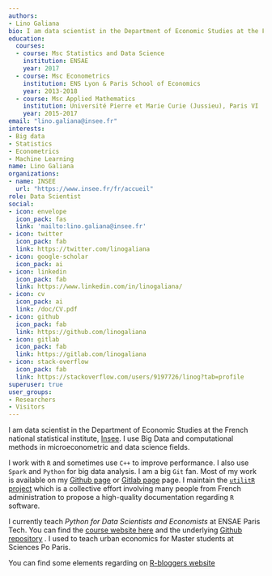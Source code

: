 ```yaml
---
authors:
- Lino Galiana
bio: I am data scientist in the Department of Economic Studies at the French national statistical institute, [Insee](https://www.insee.fr/fr/accueil). I study Big Data and computational methods related to microeconometric and data science fields. 
education:
  courses:
  - course: Msc Statistics and Data Science
    institution: ENSAE
    year: 2017
  - course: Msc Econometrics
    institution: ENS Lyon & Paris School of Economics
    year: 2013-2018
  - course: Msc Applied Mathematics
    institution: Université Pierre et Marie Curie (Jussieu), Paris VI
    year: 2015-2017
email: "lino.galiana@insee.fr"
interests:
- Big data
- Statistics
- Econometrics
- Machine Learning
name: Lino Galiana
organizations:
- name: INSEE
  url: "https://www.insee.fr/fr/accueil"
role: Data Scientist
social:
- icon: envelope
  icon_pack: fas
  link: 'mailto:lino.galiana@insee.fr'
- icon: twitter
  icon_pack: fab
  link: https://twitter.com/linogaliana
- icon: google-scholar
  icon_pack: ai
- icon: linkedin
  icon_pack: fab
  link: https://www.linkedin.com/in/linogaliana/
- icon: cv
  icon_pack: ai
  link: /doc/CV.pdf
- icon: github
  icon_pack: fab
  link: https://github.com/linogaliana
- icon: gitlab
  icon_pack: fab
  link: https://gitlab.com/linogaliana
- icon: stack-overflow
  icon_pack: fab
  link: https://stackoverflow.com/users/9197726/linog?tab=profile
superuser: true
user_groups:
- Researchers
- Visitors
---
```



I am data scientist in the Department of Economic Studies at the French national statistical institute, [Insee](https://www.insee.fr/fr/accueil). I use Big Data and computational methods in microeconometric and data science fields. 

I work with `R` <i class="fab fa-r-project"></i> and sometimes use `C++` to improve performance. I also use `Spark` and `Python` <i class="fab fa-python"></i> for big data analysis. I am a big `Git` <i class="fab fa-git-alt"></i> fan. Most of my work is available on my <a href="https://github.com/linogaliana" class="github"><i class="fab fa-github"></i></a> [Github page](https://github.com/linogaliana) or <a href="https://github.com/linogaliana" class="github"><i class="fab fa-gitlab"></i></a> [Gitlab page](https://gitlab.com/linogaliana) page. I maintain the [`utilitR` project](https://www.utilitr.org/) which is a collective effort involving many people from French administration to propose a high-quality documentation regarding `R` <i class="fab fa-r-project"></i> software.

I currently teach *Python for Data Scientists and Economists* at ENSAE Paris Tech.
You can find the [course website here](https://linogaliana-teaching.netlify.app/) and the
underlying [Github repository](https://github.com/linogaliana/python-datascientist) <a href="https://github.com/linogaliana/python-datascientist" class="github"><i class="fab fa-github"></i></a>. I used to teach urban economics for Master students at Sciences Po Paris.

You can find some elements regarding <i class="fab fa-r-project"></i> on [R-bloggers website](https://www.r-bloggers.com/)